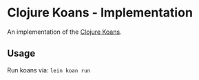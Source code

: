 # Clojure Koans - Implementation

An implementation of the [Clojure Koans](https://github.com/functional-koans/clojure-koans).

## Usage

Run koans via: `lein koan run`
